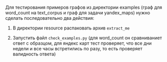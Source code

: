 Для тестирования примеров графов из директории examples (граф для word_count на text_corpus и граф для задачи yandex_maps) нужно сделать последовательно два действия: 

1. В директории resource распаковать архив `extract_me`

2. Запустить файл `check_examples.py` (для word_count он сравниваниет ответ с образцом, для яндекс карт тест проверяет, что все дни недели и все часы встретились по разу, то есть проверяет валидность ответа)
